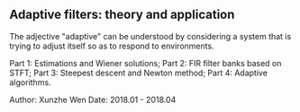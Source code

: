 ## Adaptive filters: theory and application

The adjective "adaptive" can be understood by considering a system that is trying to adjust itself so as to respond to environments.

Part 1: Estimations and Wiener solutions;
Part 2: FIR filter banks based on STFT;
Part 3: Steepest descent and Newton method;
Part 4: Adaptive algorithms.

Author: Xunzhe Wen
Date: 2018.01 - 2018.04
